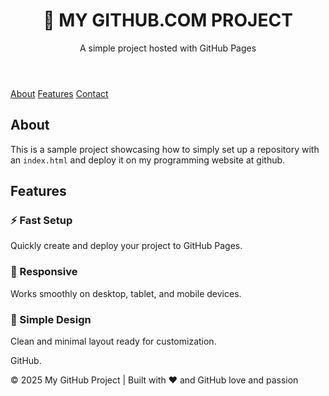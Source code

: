 
</head>
<body>
  <header>
    <h1>🚀 MY GITHUB.COM PROJECT</h1>
    <p>A simple project hosted with GitHub Pages</p>
  </header>

  <nav>
    <a href="#about">About</a>
    <a href="#features">Features</a>
    <a href="#contact">Contact</a>
  </nav>

  <section id="about">
    <h2>About</h2>
    <p>
      This is a sample project showcasing how  to simply set up a repository with an <code>index.html</code> 
      and deploy it on my programming website at github.
    </p>
  </section>

  <section id="features">
    <h2>Features</h2>
    <div class="features">
      <div class="card">
        <h3>⚡ Fast Setup</h3>
        <p>Quickly create and deploy your project to GitHub Pages.</p>
      </div>
      <div class="card">
        <h3>📱 Responsive</h3>
        <p>Works smoothly on desktop, tablet, and mobile devices.</p>
      </div>
      <div class="card">
        <h3>🎨 Simple Design</h3>
        <p>Clean and minimal layout ready for customization.</p>
      </div>
    </div>
  </section>

  <section id="0799995917>
    <h2>Contact</h2>
    <p>
      Have feedback or ideas? Reach out via 
      <a href="https://github.com/@nevilleomondi882@gmail.com" target="_blank">GitHub</a>.
    </p>
  </section>

  <footer>
    <p>© 2025 My GitHub Project | Built with ❤️ and GitHub love and passion</p>
  </footer>
</body>
</html>
